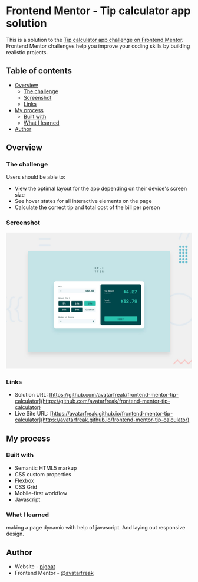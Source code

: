 # Frontend Mentor - Tip calculator app solution

This is a solution to the [Tip calculator app challenge on Frontend Mentor](https://www.frontendmentor.io/challenges/tip-calculator-app-ugJNGbJUX). Frontend Mentor challenges help you improve your coding skills by building realistic projects.

## Table of contents

- [Overview](#overview)
  - [The challenge](#the-challenge)
  - [Screenshot](#screenshot)
  - [Links](#links)
- [My process](#my-process)
  - [Built with](#built-with)
  - [What I learned](#what-i-learned)
- [Author](#author)

## Overview

### The challenge

Users should be able to:

- View the optimal layout for the app depending on their device's screen size
- See hover states for all interactive elements on the page
- Calculate the correct tip and total cost of the bill per person

### Screenshot

![](/design/desktop-preview.jpg)

### Links

- Solution URL: [https://github.com/avatarfreak/frontend-mentor-tip-calculator](https://github.com/avatarfreak/frontend-mentor-tip-calculator)
- Live Site URL: [https://avatarfreak.github.io/frontend-mentor-tip-calculator](https://avatarfreak.github.io/frontend-mentor-tip-calculator)

## My process

### Built with

- Semantic HTML5 markup
- CSS custom properties
- Flexbox
- CSS Grid
- Mobile-first workflow
- Javascript

### What I learned

making a page dynamic with help of javascript. And laying out responsive design.

## Author

- Website - [pigoat](https://www.pigoat.com)
- Frontend Mentor - [@avatarfreak](https://www.frontendmentor.io/profile/avatarfreak)
